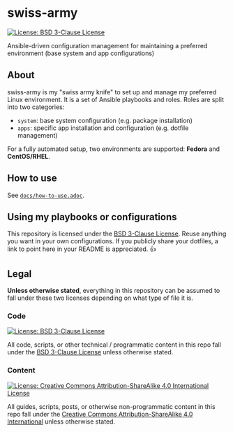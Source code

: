 swiss-army
==========

[![License: BSD 3-Clause License](https://img.shields.io/badge/License-BSD%203--Clause-blue.svg)](https://opensource.org/licenses/BSD-3-Clause)

Ansible-driven configuration management for maintaining a preferred environment (base system and app configurations)


## About

swiss-army is my "swiss army knife" to set up and manage my preferred Linux environment.
It is a set of Ansible playbooks and roles.
Roles are split into two categories:

* `system`: base system configuration (e.g. package installation)
* `apps`: specific app installation and configuration (e.g. dotfile management)

For a fully automated setup, two environments are supported: **Fedora** and **CentOS/RHEL**.


## How to use

See [`docs/how-to-use.adoc`](https://github.com/jwflory/swiss-army/blob/master/docs/how-to-use.adoc "How to use jwflory/swiss-army").


## Using my playbooks or configurations

This repository is licensed under the [BSD 3-Clause License](https://choosealicense.com/licenses/bsd-3-clause/ "BSD 3-Clause “New” or “Revised” License").
Reuse anything you want in your own configurations.
If you publicly share your dotfiles, a link to point here in your README is appreciated. :+1:


## Legal

**Unless otherwise stated**, everything in this repository can be assumed to fall under these two licenses depending on what type of file it is.

### Code

[![License: BSD 3-Clause License](https://img.shields.io/badge/License-BSD%203--Clause-blue.svg)](https://opensource.org/licenses/BSD-3-Clause)

All code, scripts, or other technical / programmatic content in this repo fall under the [BSD 3-Clause License](https://choosealicense.com/licenses/bsd-3-clause/ "BSD 3-Clause “New” or “Revised” License") unless otherwise stated.

### Content

[![License: Creative Commons Attribution-ShareAlike 4.0 International License](https://img.shields.io/badge/License-CC%20BY--SA%204.0-lightgrey.svg)](https://creativecommons.org/licenses/by-sa/4.0/)

All guides, scripts, posts, or otherwise non-programmatic content in this repo fall under the [Creative Commons Attribution-ShareAlike 4.0 International](https://creativecommons.org/licenses/by-sa/4.0/) unless otherwise stated.

